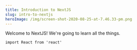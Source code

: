 ```yaml
---
title: Introduction to NextJS
slug: intro-to-nextjs
heroImage: /img/screen-shot-2020-08-25-at-7.46.33-pm.png
---
```

Welcome to NextJS! We're going to learn all the things.

```
import React from 'react'
```
